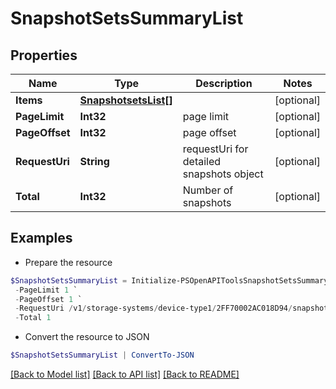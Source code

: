 # SnapshotSetsSummaryList
## Properties

Name | Type | Description | Notes
------------ | ------------- | ------------- | -------------
**Items** | [**SnapshotsetsList[]**](SnapshotsetsList.md) |  | [optional] 
**PageLimit** | **Int32** | page limit | [optional] 
**PageOffset** | **Int32** | page offset | [optional] 
**RequestUri** | **String** | requestUri for detailed snapshots object | [optional] 
**Total** | **Int32** | Number of snapshots | [optional] 

## Examples

- Prepare the resource
```powershell
$SnapshotSetsSummaryList = Initialize-PSOpenAPIToolsSnapshotSetsSummaryList  -Items null `
 -PageLimit 1 `
 -PageOffset 1 `
 -RequestUri /v1/storage-systems/device-type1/2FF70002AC018D94/snapshots `
 -Total 1
```

- Convert the resource to JSON
```powershell
$SnapshotSetsSummaryList | ConvertTo-JSON
```

[[Back to Model list]](../README.md#documentation-for-models) [[Back to API list]](../README.md#documentation-for-api-endpoints) [[Back to README]](../README.md)

